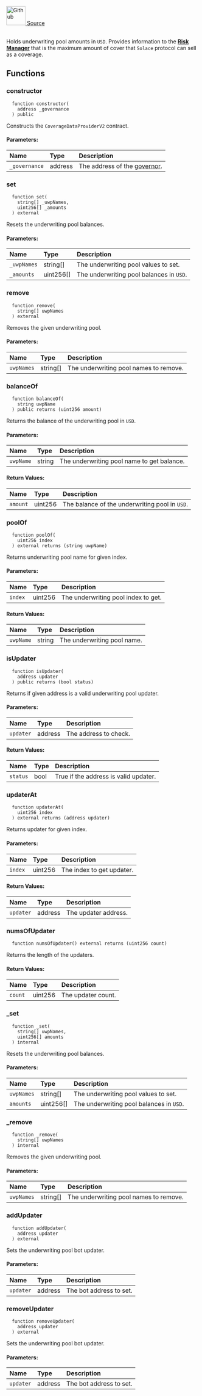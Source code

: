 <a href="https://github.com/solace-fi/solace-core/blob/main/contracts/risk/CoverageDataProviderV2.sol"><img src="/img/github.svg" alt="Github" width="50px"/> Source</a><br/><br/>

Holds underwriting pool amounts in `USD`. Provides information to the [**Risk Manager**](./RiskManager.sol) that is the maximum amount of cover that `Solace` protocol can sell as a coverage.


## Functions
### constructor
```solidity
  function constructor(
    address _governance
  ) public
```
Constructs the `CoverageDataProviderV2` contract.


#### Parameters:
| Name | Type | Description                                                          |
| :--- | :--- | :------------------------------------------------------------------- |
| `_governance` | address | The address of the [governor](/docs/protocol/governance). |

### set
```solidity
  function set(
    string[] _uwpNames,
    uint256[] _amounts
  ) external
```
Resets the underwriting pool balances.


#### Parameters:
| Name | Type | Description                                                          |
| :--- | :--- | :------------------------------------------------------------------- |
| `_uwpNames` | string[] | The underwriting pool values to set. |
| `_amounts` | uint256[] | The underwriting pool balances in `USD`. |

### remove
```solidity
  function remove(
    string[] uwpNames
  ) external
```
Removes the given underwriting pool.


#### Parameters:
| Name | Type | Description                                                          |
| :--- | :--- | :------------------------------------------------------------------- |
| `uwpNames` | string[] | The underwriting pool names to remove. |

### balanceOf
```solidity
  function balanceOf(
    string uwpName
  ) public returns (uint256 amount)
```
Returns the balance of the underwriting pool in `USD`.


#### Parameters:
| Name | Type | Description                                                          |
| :--- | :--- | :------------------------------------------------------------------- |
| `uwpName` | string | The underwriting pool name to get balance. |

#### Return Values:
| Name                           | Type          | Description                                                                  |
| :----------------------------- | :------------ | :--------------------------------------------------------------------------- |
| `amount` | uint256 | The balance of the underwriting pool in `USD`. |

### poolOf
```solidity
  function poolOf(
    uint256 index
  ) external returns (string uwpName)
```
Returns underwriting pool name for given index.


#### Parameters:
| Name | Type | Description                                                          |
| :--- | :--- | :------------------------------------------------------------------- |
| `index` | uint256 | The underwriting pool index to get. |

#### Return Values:
| Name                           | Type          | Description                                                                  |
| :----------------------------- | :------------ | :--------------------------------------------------------------------------- |
| `uwpName` | string | The underwriting pool name. |

### isUpdater
```solidity
  function isUpdater(
    address updater
  ) public returns (bool status)
```
Returns if given address is a valid underwriting pool updater.


#### Parameters:
| Name | Type | Description                                                          |
| :--- | :--- | :------------------------------------------------------------------- |
| `updater` | address | The address to check. |

#### Return Values:
| Name                           | Type          | Description                                                                  |
| :----------------------------- | :------------ | :--------------------------------------------------------------------------- |
| `status` | bool | True if the address is valid updater. |

### updaterAt
```solidity
  function updaterAt(
    uint256 index
  ) external returns (address updater)
```
Returns updater for given index.


#### Parameters:
| Name | Type | Description                                                          |
| :--- | :--- | :------------------------------------------------------------------- |
| `index` | uint256 | The index to get updater. |

#### Return Values:
| Name                           | Type          | Description                                                                  |
| :----------------------------- | :------------ | :--------------------------------------------------------------------------- |
| `updater` | address | The updater address. |

### numsOfUpdater
```solidity
  function numsOfUpdater() external returns (uint256 count)
```
Returns the length of the updaters.



#### Return Values:
| Name                           | Type          | Description                                                                  |
| :----------------------------- | :------------ | :--------------------------------------------------------------------------- |
| `count` | uint256 | The updater count. |

### _set
```solidity
  function _set(
    string[] uwpNames,
    uint256[] amounts
  ) internal
```
Resets the underwriting pool balances.


#### Parameters:
| Name | Type | Description                                                          |
| :--- | :--- | :------------------------------------------------------------------- |
| `uwpNames` | string[] | The underwriting pool values to set. |
| `amounts` | uint256[] | The underwriting pool balances in `USD`. |

### _remove
```solidity
  function _remove(
    string[] uwpNames
  ) internal
```
Removes the given underwriting pool.


#### Parameters:
| Name | Type | Description                                                          |
| :--- | :--- | :------------------------------------------------------------------- |
| `uwpNames` | string[] | The underwriting pool names to remove. |

### addUpdater
```solidity
  function addUpdater(
    address updater
  ) external
```
Sets the underwriting pool bot updater.


#### Parameters:
| Name | Type | Description                                                          |
| :--- | :--- | :------------------------------------------------------------------- |
| `updater` | address | The bot address to set. |

### removeUpdater
```solidity
  function removeUpdater(
    address updater
  ) external
```
Sets the underwriting pool bot updater.


#### Parameters:
| Name | Type | Description                                                          |
| :--- | :--- | :------------------------------------------------------------------- |
| `updater` | address | The bot address to set. |


